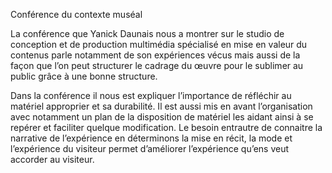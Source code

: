 Conférence du contexte muséal

La conférence que Yanick Daunais nous a montrer sur le studio de conception et de production multimédia spécialisé en mise en valeur du contenus parle 
notamment de son expériences vécus mais aussi de la façon que l’on peut structurer le cadrage du œuvre pour le sublimer au public grâce à une bonne structure.

Dans la conférence il nous est expliquer l’importance de réfléchir au matériel approprier et sa durabilité. 
Il est aussi mis en avant l’organisation avec notamment un plan de la disposition de matériel les aidant ainsi à se repérer et faciliter quelque modification.
Le besoin entrautre de connaitre la narrative de l’expérience en déterminons la mise en récit, la mode et l’expérience du visiteur permet d’améliorer l’expérience 
qu’ens veut accorder au visiteur. 


